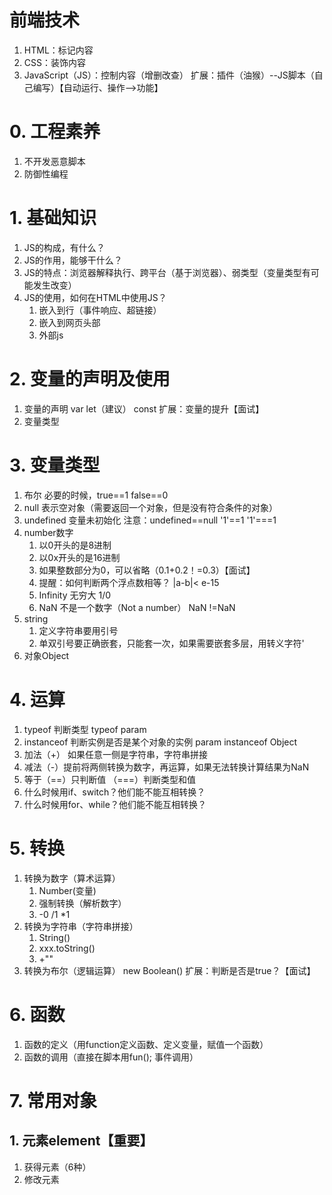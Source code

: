 # 前端技术
1. HTML：标记内容
2. CSS：装饰内容
3. JavaScript（JS）：控制内容（增删改查）
扩展：插件（油猴）--JS脚本（自己编写）【自动运行、操作-->功能】
# 0. 工程素养
1. 不开发恶意脚本
2. 防御性编程
# 1. 基础知识
1. JS的构成，有什么？
2. JS的作用，能够干什么？
3. JS的特点：浏览器解释执行、跨平台（基于浏览器）、弱类型（变量类型有可能发生改变）
4. JS的使用，如何在HTML中使用JS？
	1. 嵌入到行（事件响应、超链接）
	2. 嵌入到网页头部
	3. 外部js
# 2. 变量的声明及使用
1. 变量的声明 var  let（建议）  const
扩展：变量的提升【面试】
2. 变量类型

# 3. 变量类型
1. 布尔  必要的时候，true==1  false==0
2. null 表示空对象（需要返回一个对象，但是没有符合条件的对象）
3. undefined 变量未初始化   注意：undefined==null '1'==1 '1'===1
4. number数字
	1. 以0开头的是8进制
	2. 以0x开头的是16进制
	3. 如果整数部分为0，可以省略（0.1+0.2！=0.3）【面试】
	4. 提醒：如何判断两个浮点数相等？ |a-b|< e-15
	5. Infinity 无穷大 1/0
	6. NaN 不是一个数字（Not a number） NaN !=NaN
5. string
	1. 定义字符串要用引号
	2. 单双引号要正确嵌套，只能套一次，如果需要嵌套多层，用转义字符\'
6. 对象Object

# 4. 运算
1. typeof 判断类型  typeof param
2. instanceof 判断实例是否是某个对象的实例 param instanceof Object
3. 加法（+） 如果任意一侧是字符串，字符串拼接
4. 减法（-）提前将两侧转换为数字，再运算，如果无法转换计算结果为NaN
5. 等于（==）只判断值 （===）判断类型和值
6. 什么时候用if、switch？他们能不能互相转换？
7. 什么时候用for、while？他们能不能互相转换？

# 5. 转换
1. 转换为数字（算术运算）
	1. Number(变量)
	2. 强制转换（解析数字）
	3. -0  /1 *1
2. 转换为字符串（字符串拼接）
	1. String()
	2. xxx.toString()
	3. +""
3. 转换为布尔（逻辑运算） new Boolean()
	扩展：判断是否是true？【面试】
	
	
# 6. 函数
1. 函数的定义（用function定义函数、定义变量，赋值一个函数）
2. 函数的调用（直接在脚本用fun();  事件调用）

# 7. 常用对象
## 1. 元素element【重要】
1. 获得元素（6种）
2. 修改元素
	
	